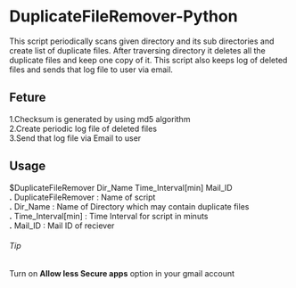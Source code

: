 # DuplicateFileRemover-Python #
This script periodically scans given directory and its sub directories and create list of duplicate files. After traversing directory it deletes all the duplicate files and keep one copy of it. This script also keeps log of deleted files and sends that log file to user via email.    
## Feture ##  
1.Checksum is generated by using md5 algorithm  
2.Create periodic log file of deleted files  
3.Send that log file via Email to user    
## Usage ##  
$DuplicateFileRemover Dir_Name Time_Interval[min] Mail_ID  
**.** DuplicateFileRemover : Name of script  
**.** Dir_Name : Name of Directory which may contain duplicate files  
**.** Time_Interval[min] : Time Interval for script in minuts  
**.** Mail_ID : Mail ID of reciever    
###### Tip  
Turn on **Allow less Secure apps** option in your gmail account 
